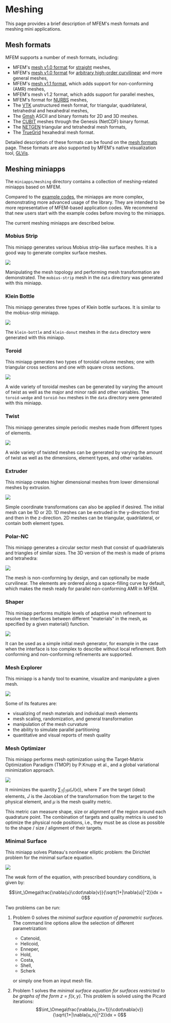 # Meshing

This page provides a brief description of MFEM's mesh formats and meshing mini applications.

## Mesh formats

MFEM supports a number of mesh formats, including:

  - MFEM's [mesh v1.0 format](mesh-formats.md#mfem-mesh-v10) for [straight](mesh-formats.md#straight-meshes) meshes,
  - MFEM's [mesh v1.0 format](mesh-formats.md#curvilinear-and-more-general-meshes) for [arbitrary high-order curvilinear](mesh-format-v1.x.md) and more general meshes,
  - MFEM's [mesh v1.1 format](mesh-formats.md#mfem-mesh-v11), which adds support for non-conforming (AMR) meshes,
  - MFEM's mesh v1.2 format, which adds support for parallel meshes,
  - MFEM's format for [NURBS](mesh-formats.md#nurbs-meshes) meshes,
  - The [VTK](mesh-formats.md#curvilinear-vtk-meshes) unstructured mesh format, for triangular, quadrilateral, tetrahedral and hexahedral meshes,
  - The [Gmsh](http://gmsh.info/) ASCII and binary formats for 2D and 3D meshes.
  - The [CUBIT](https://cubit.sandia.gov/) meshes through the Genesis (NetCDF) binary format.
  - The [NETGEN](http://sourceforge.net/projects/netgen-mesher/) triangular and tetrahedral mesh formats,
  - The [TrueGrid](http://www.truegrid.com/) hexahedral mesh format.

Detailed description of these formats can be found on the [mesh formats](mesh-formats.md) page. These formats are also supported by MFEM's native visualization tool, [GLVis](http://glvis.org/).

## Meshing miniapps

The `miniapps/meshing` directory contains a collection of meshing-related miniapps based on MFEM.

Compared to the [example codes](examples.md), the miniapps are more complex,
demonstrating more advanced usage of the library. They are intended to be more
representative of MFEM-based application codes. We recommend that new users
start with the example codes before moving to the miniapps.

The current meshing miniapps are described below.

### Mobius Strip

This miniapp generates various Mobius strip-like surface meshes. It is a good
way to generate complex surface meshes.

<a href="https://glvis.org/live/?stream=../data/mobius-strip.saved" target="_blank">
<img src="../img/examples/mobius-strip.png">
</a>

Manipulating the mesh topology and
performing mesh transformation are demonstrated. The `mobius-strip` mesh in the
`data` directory was generated with this miniapp.

### Klein Bottle

This miniapp generates three types of Klein bottle surfaces. It is similar to
the mobius-strip miniapp.

<a href="https://glvis.org/live/?stream=../data/klein-bottle.saved" target="_blank">
<img src="../img/examples/klein-bottle.png">
</a>

The `klein-bottle` and `klein-donut` meshes in the
`data` directory were generated with this miniapp.

### Toroid

This miniapp generates two types of toroidal volume meshes; one with
triangular cross sections and one with square cross sections.

![](img/examples/toroid-wedge.png)

A wide variety of toroidal meshes can be generated by varying the
amount of twist as well as the major and minor radii and other
variables.  The `toroid-wedge` and `toroid-hex` meshes in the `data` directory
were generated with this miniapp.

### Twist

This miniapp generates simple periodic meshes made from different types of
elements.

![](img/examples/twist-wedge.png)

A wide variety of twisted meshes can be generated by varying the
amount of twist as well as the dimensions, element types, and other
variables.

### Extruder

This miniapp creates higher dimensional meshes from lower dimensional meshes
by extrusion.

![](img/examples/extruded-star.png)

Simple coordinate transformations can also be applied if desired.  The initial
mesh can be 1D or 2D. 1D meshes can be extruded in the y-direction first and
then in the z-direction.  2D meshes can be triangular, quadrilateral, or
contain both element types.

### Polar-NC

This miniapp generates a circular sector mesh that consist of quadrilaterals
and triangles of similar sizes. The 3D version of the mesh is made of prisms
and tetrahedra:

![](img/examples/polar-nc.png)

The mesh is non-conforming by design, and can optionally be
made curvilinear. The elements are ordered along a space-filling curve by
default, which makes the mesh ready for parallel non-conforming AMR in MFEM.


### Shaper

This miniapp performs multiple levels of adaptive mesh refinement to resolve the
interfaces between different "materials" in the mesh, as specified by a given
material() function.

<a href="https://glvis.org/live/?stream=../data/shaper.saved" target="_blank">
<img src="../img/examples/shaper.png">
</a>

It can be used as a simple initial mesh generator, for example in the case when
the interface is too complex to describe without local refinement. Both
conforming and non-conforming refinements are supported.

### Mesh Explorer

This miniapp is a handy tool to examine, visualize and manipulate a given
mesh.

<a href="https://glvis.org/live/?stream=../data/mesh-explorer.saved" target="_blank">
<img src="../img/examples/mesh-explorer.png">
</a>

Some of its features are:

- visualizing of mesh materials and individual mesh elements
- mesh scaling, randomization, and general transformation
- manipulation of the mesh curvature
- the ability to simulate parallel partitioning
- quantitative and visual reports of mesh quality

### Mesh Optimizer

This miniapp performs mesh optimization using the Target-Matrix Optimization
Paradigm (TMOP) by P.Knupp et al., and a global variational minimization
approach.

![](img/examples/mesh-optimizer.png)

It minimizes the quantity $\sum_T \int_T \mu(J(x))$, where $T$ are the target
(ideal) elements, $J$ is the Jacobian of the transformation from the target
to the physical element, and $\mu$ is the mesh quality metric.

This metric can measure shape, size or alignment of the region around each
quadrature point. The combination of targets and quality metrics is used to
optimize the physical node positions, i.e., they must be as close as possible to
the shape / size / alignment of their targets.

### Minimal Surface

This miniapp solves Plateau's nonlinear elliptic problem: the Dirichlet problem for the minimal surface equation.

[![](img/examples/min-surf-costa-amr-small.png)](img/examples/min-surf-costa-amr.png)

The weak form of the equation, with prescribed boundary conditions, is given by:

$$\int_\Omega\frac{\nabla{u}\cdot\nabla{v}}{\sqrt{1+|\nabla{u}|^2}}dx = 0$$

Two problems can be run:

1. Problem 0 solves the *minimal surface equation of parametric surfaces*.
   The command line options allow the selection of different parametrization:

    - Catenoid,
    - Helicoid,
    - Enneper,
    - Hold,
    - Costa,
    - Shell,
    - Scherk

    or simply one from an input mesh file.

2. Problem 1 solves the *minimal surface equation for surfaces restricted to be graphs of the form $z=f(x,y)$*.
   This problem is solved using the Picard iterations: $$\int_\Omega\frac{\nabla{u_{n+1}}\cdot\nabla{v}}{\sqrt{1+|\nabla{u_n}|^2}}dx = 0$$

<script type="text/x-mathjax-config">MathJax.Hub.Config({TeX: {equationNumbers: {autoNumber: "all"}}, tex2jax: {inlineMath: [['$','$']]}});</script>
<script type="text/javascript" src="https://cdnjs.cloudflare.com/ajax/libs/mathjax/2.7.2/MathJax.js?config=TeX-AMS_HTML"></script>
